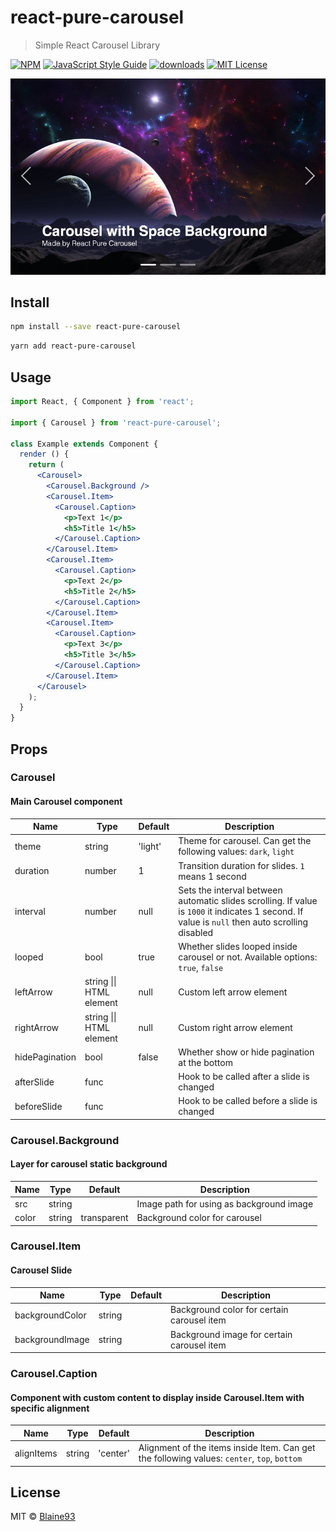 # react-pure-carousel

> Simple React Carousel Library

[![NPM](https://img.shields.io/npm/v/react-pure-carousel.svg)](https://www.npmjs.com/package/react-pure-carousel) [![JavaScript Style Guide](https://img.shields.io/badge/code_style-standard-brightgreen.svg)](https://standardjs.com) [![downloads](https://img.shields.io/npm/dm/react-pure-carousel.svg)](http://www.npmtrends.com/react-pure-carousel) [![MIT License](https://img.shields.io/npm/l/react-pure-carousel.svg)](https://github.com/Blaine93/react-pure-carousel/blob/master/LICENSE)

![Example React Pure Carousel](https://github.com/Blaine93/react-pure-carousel/blob/master/example/src/assets/spaceCarousel.jpg)

## Install

```bash
npm install --save react-pure-carousel
```
```bash
yarn add react-pure-carousel
```

## Usage

```jsx
import React, { Component } from 'react';

import { Carousel } from 'react-pure-carousel';

class Example extends Component {
  render () {
    return (
      <Carousel>
        <Carousel.Background />
        <Carousel.Item>
          <Carousel.Caption>
            <p>Text 1</p>
            <h5>Title 1</h5>
          </Carousel.Caption>
        </Carousel.Item>
        <Carousel.Item>
          <Carousel.Caption>
            <p>Text 2</p>
            <h5>Title 2</h5>
          </Carousel.Caption>
        </Carousel.Item>
        <Carousel.Item>
          <Carousel.Caption>
            <p>Text 3</p>
            <h5>Title 3</h5>
          </Carousel.Caption>
        </Carousel.Item>
      </Carousel>
    );
  }
}
```
## Props
### Carousel
#### Main Carousel component
| Name | Type | Default | Description |
| --- | --- | --- | --- |
| theme | string | 'light' | Theme for carousel. Can get the following values: `dark`, `light`  |
| duration | number | 1 | Transition duration for slides. `1` means 1 second |
| interval | number | null | Sets the interval between automatic slides scrolling. If value is `1000` it indicates 1 second. If value is `null` then auto scrolling disabled |
| looped | bool | true | Whether slides looped inside carousel or not. Available options: `true`, `false` |
| leftArrow | string &#124;&#124; HTML element | null | Custom left arrow element |
| rightArrow | string &#124;&#124; HTML element | null | Custom right arrow element |
| hidePagination | bool | false | Whether show or hide pagination at the bottom |
| afterSlide | func |  | Hook to be called after a slide is changed |
| beforeSlide | func |  | Hook to be called before a slide is changed |
### Carousel.Background
#### Layer for carousel static background
| Name | Type | Default | Description |
| --- | --- | --- | --- |
| src | string |   | Image path for using as background image |
| color | string | transparent | Background color for carousel |
### Carousel.Item
#### Carousel Slide
| Name | Type | Default | Description |
| --- | --- | --- | --- |
| backgroundColor | string |  | Background color for certain carousel item |
| backgroundImage | string |  | Background image for certain carousel item |
### Carousel.Caption
#### Component with custom content to display inside Carousel.Item with specific alignment
| Name | Type | Default | Description |
| --- | --- | --- | --- |
| alignItems | string | 'center' | Alignment of the items inside Item. Can get the following values: `center`, `top`, `bottom` |

## License

MIT © [Blaine93](https://github.com/Blaine93)
